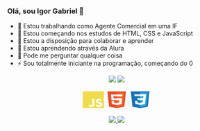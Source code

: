 ### Olá, sou Igor Gabriel 👋

- 🔭 Estou trabalhando como Agente Comercial em uma IF
- 🌱 Estou começando nos estudos de HTML, CSS e JavaScript
- 👯 Estou a disposição para colaborar e aprender
- 🤔 Estou aprendendo através da Alura
- 💬 Pode me perguntar qualquer coisa
- ⚡ Sou totalmente iniciante na programação, começando do 0

<div align=center> 
  <a href="https://instagram.com/gabriel__ig" target="_blank"><img src="https://img.shields.io/badge/-Instagram-%23E4405F?style=for-the-badge&logo=instagram&logoColor=white" target="_blank"></a>
  <a href="https://www.linkedin.com/in/igjn/" target="_blank"><img src="https://img.shields.io/badge/-LinkedIn-%230077B5?style=for-the-badge&logo=linkedin&logoColor=white" target="_blank"></a> 
</div>
 
<div align=center style="display: inline_block"><br>
  <img align="center" alt="Logo-Js" height="40" width="50" src="https://raw.githubusercontent.com/devicons/devicon/master/icons/javascript/javascript-plain.svg">
  <img align="center" alt="Logo-HTML" height="40" width="50" src="https://raw.githubusercontent.com/devicons/devicon/master/icons/html5/html5-original.svg">
  <img align="center" alt="Logo-CSS" height="40" width="50" src="https://raw.githubusercontent.com/devicons/devicon/master/icons/css3/css3-original.svg">
</div>
<br>
<div align="center">
  <a href="https://github.com/IgorGJN">
  <img height="140em" src="https://github-readme-stats.vercel.app/api?username=IgorGJN&show_icons=true&theme=dark&include_all_commits=true&count_private=true"/>
  <img height="100em" src="https://github-readme-stats.vercel.app/api/top-langs/?username=IgorGJN&layout=compact&langs_count=7&theme=dark"/>
</div>
